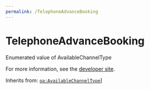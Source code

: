 ```yaml
---
permalink: /TelephoneAdvanceBooking
---
```


# TelephoneAdvanceBooking
Enumerated value of AvailableChannelType

For more information, see the [developer site](https://developer.openactive.io/data-model/types/telephoneadvancebooking).

Inherits from: [`oa:AvailableChannelType`](https://openactive.io/AvailableChannelType)]
